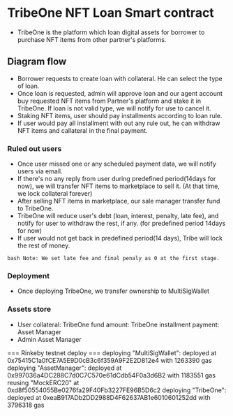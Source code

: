 # TribeOne NFT Loan Smart contract

- TribeOne is the platform which loan digital assets for borrower to purchase NFT items from other partner's platforms.

## Diagram flow
- Borrower requests to create loan with collateral. He can select the type of loan.
- Once loan is requested, admin will approve loan and our agent account buy requested NFT items from Partner's platform and stake it in TribeOne.
  If loan is not valid type, we will notify for use to cancel it.
- Staking NFT items, user should pay installments according to loan rule.
- If user would pay all installment with out any rule out, he can withdraw NFT items and callateral in the final payment.

### Ruled out users
- Once user missed one or any scheduled payment data, we will notify users via email.
- If there's no any reply from user during predefined period(14days for now), we will transfer NFT items to marketplace to sell it. (At that time, we lock collateral forever)
- After selling NFT items in marketplace, our sale manager transfer fund to TribeOne.
- TribeOne will reduce user's debt (loan, interest, penalty, late fee), and notify for user to withdraw the rest, if any. (for predefined period 14days for now)
- If user would not get back in predefined period(14 days), Tribe will lock the rest of money.    

``bash
Note: We set late fee and final penaly as 0 at the first stage.
``

### Deployment
- Once deploying TribeOne, we transfer ownership to MultiSigWallet


### Assets store
  - User
    collateral: TribeOne
    fund amount: TribeOne
    installment payment: Asset Manager
  - Admin
    Asset Manager


=== Rinkeby testnet deploy ===
deploying "MultiSigWallet": deployed at 0x75415C1a0fCE7A5E9D0cB3c6f359A9F2E2D812e4 with 1263390 gas
deploying "AssetManager": deployed at 0x997036a4DC288C7d0C7C570e61dCdb54F0a3d6B2 with 1183551 gas
reusing "MockERC20" at 0xd8f50554055Be0276fa29F40Fb3227FE96B5D6c2
deploying "TribeOne": deployed at 0xeaB917ADb2DD2988D4F62637AB1e6010601252dd with 3796318 gas